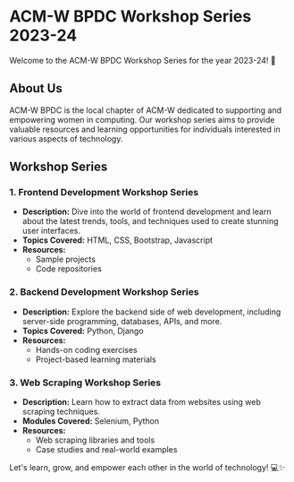 # ACM-W BPDC Workshop Series 2023-24

Welcome to the ACM-W BPDC Workshop Series for the year 2023-24! 🎉

## About Us
ACM-W BPDC is the local chapter of ACM-W dedicated to supporting and empowering women in computing. Our workshop series aims to provide valuable resources and learning opportunities for individuals interested in various aspects of technology.

## Workshop Series

### 1. Frontend Development Workshop Series
- **Description:** Dive into the world of frontend development and learn about the latest trends, tools, and techniques used to create stunning user interfaces.
- **Topics Covered:** HTML, CSS, Bootstrap, Javascript
- **Resources:**
  - Sample projects
  - Code repositories
  
### 2. Backend Development Workshop Series
- **Description:** Explore the backend side of web development, including server-side programming, databases, APIs, and more.
- **Topics Covered:** Python, Django
- **Resources:**
  - Hands-on coding exercises
  - Project-based learning materials
  
### 3. Web Scraping Workshop Series
- **Description:** Learn how to extract data from websites using web scraping techniques.
- **Modules Covered:** Selenium, Python
- **Resources:**
  - Web scraping libraries and tools
  - Case studies and real-world examples

Let's learn, grow, and empower each other in the world of technology! 💻✨
